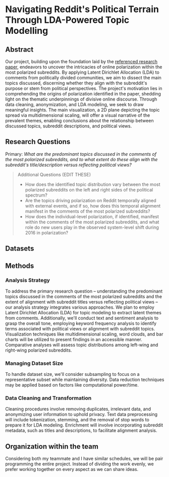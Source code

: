 # Navigating Reddit's Political Terrain Through LDA-Powered Topic Modelling

## Abstract
Our project, building upon the foundation laid by the [referenced research paper](https://www.nature.com/articles/s41586-021-04167-x), endeavors to uncover the intricacies of online polarization within the most polarized subreddits. By applying Latent Dirichlet Allocation (LDA) to comments from politically divided communities, we aim to dissect the main topics discussed, discerning whether they align with the subreddit's purpose or stem from political perspectives. The project's motivation lies in comprehending the origins of polarization identified in the paper, shedding light on the thematic underpinnings of divisive online discourse. Through data cleaning, anonymization, and LDA modeling, we seek to draw meaningful insights. The main visualization, a 2D plane depicting the topic spread via multidimensional scaling, will offer a visual narrative of the prevalent themes, enabling conclusions about the relationship between discussed topics, subreddit descriptions, and political views.

## Research Questions
Primary: *What are the predominant topics discussed in the comments of the most polarized subreddits, and to what extent do these align with the subreddit's title/description versus reflecting political views?*
> Additional Questions (EDIT THESE)
> - How does the identified topic distribution vary between the most polarized subreddits on the left and right sides of the political spectrum?
> - Are the topics driving polarization on Reddit temporally aligned with external events, and if so, how does this temporal alignment manifest in the comments of the most polarized subreddits?
> - How does the individual-level polarization, if identified, manifest within the comments of the most polarized subreddits, and what role do new users play in the observed system-level shift during 2016 in polarization?





## Datasets


## Methods
### Analysis Strategy
To address the primary research question – understanding the predominant topics discussed in the comments of the most polarized subreddits and the extent of alignment with subreddit titles versus reflecting political views – our analysis strategy integrates various approaches. We plan to employ Latent Dirichlet Allocation (LDA) for topic modeling to extract latent themes from comments. Additionally, we'll conduct text and sentiment analysis to grasp the overall tone, employing keyword frequency analysis to identify terms associated with political views or alignment with subreddit topics. Visualization techniques like multidimensional scaling, word clouds, and bar charts will be utilized to present findings in an accessible manner. Comparative analyses will assess topic distributions among left-wing and right-wing polarized subreddits.

### Managing Dataset Size
To handle dataset size, we'll consider subsampling to focus on a representative subset while maintaining diversity. Data reduction techniques may be applied based on factors like computational power/time.

### Data Cleaning and Transformation
Cleaning procedures involve removing duplicates, irrelevant data, and anonymizing user information to uphold privacy. Text data preprocessing will include tokenization, stemming, and the removal of stop words to prepare it for LDA modeling. Enrichment will involve incorporating subreddit metadata, such as titles and descriptions, to facilitate alignment analysis.

## Organization within the team
Considering both my teammate and I have similar schedules, we will be pair programming the entire project. Instead of dividing the work evenly, we prefer working together on every aspect as we can share ideas.
